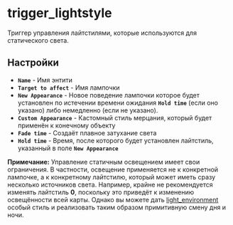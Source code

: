 ﻿# trigger_lightstyle

Триггер управления лайтстилями, которые используются для статического света.

## Настройки

- **`Name`** - Имя энтити
- **`Target to affect`** - Имя лампочки
- **`New Appearance`** - Новое поведение лампочки которое будет установлен по истечении времени ожидания **`Hold time`** (если оно указано) либо немедленно (если не указано).
- **`Custom Appearance`** - Кастомный стиль мерцания, который будет применён к конечному объекту
- **`Fade time`** - Создаёт плавное затухание света
- **`Hold time`** - Время, после которого будет установлен лайтстиль, указанный в поле **`New Appearance`**

**Примечание:** Управление статичным освещением имеет свои ограничения. В частности, освещение применяется не к конкретной лампочке, а к конкретному лайтстилю, который может иметь сразу несколько источников света. Например, крайне не рекомендуется изменять лайтстиль **0**, поскольку это приведёт к изменению освещённости всей карты. Однако вы можете дать [light_environment](./light_environment) особый стиль и реализовать таким образом примитивную смену дня и ночи.
